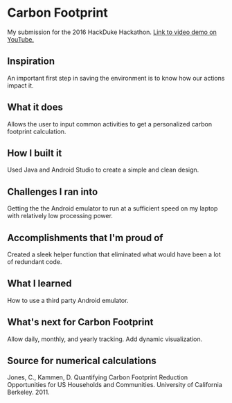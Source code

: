 # Carbon Footprint

My submission for the 2016 HackDuke Hackathon. [Link to video demo on YouTube.](https://youtu.be/Lxwq22KHuVY)

## Inspiration

An important first step in saving the environment is to know how our actions impact it.

## What it does

Allows the user to input common activities to get a personalized carbon footprint calculation.

## How I built it

Used Java and Android Studio to create a simple and clean design.

## Challenges I ran into

Getting the the Android emulator to run at a sufficient speed on my laptop with relatively low processing power.

## Accomplishments that I'm proud of

Created a sleek helper function that eliminated what would have been a lot of redundant code.

## What I learned

How to use a third party Android emulator.

## What's next for Carbon Footprint

Allow daily, monthly, and yearly tracking. Add dynamic visualization.

## Source for numerical calculations

Jones, C., Kammen, D. Quantifying Carbon Footprint Reduction Opportunities for US Households and Communities. University of California Berkeley. 2011.
